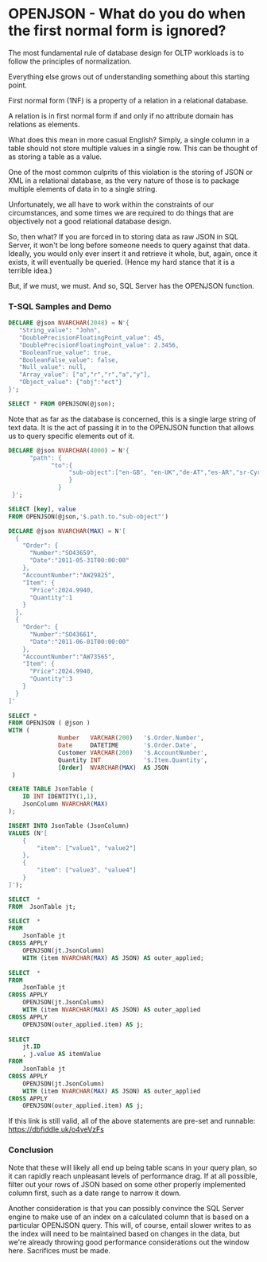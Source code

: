 # OPENJSON - What do you do when the first normal form is ignored?

The most fundamental rule of database design for OLTP workloads is to follow the principles of normalization. 

Everything else grows out of understanding something about this starting point.

First normal form (1NF) is a property of a relation in a relational database. 

A relation is in first normal form if and only if no attribute domain has relations as elements.

What does this mean in more casual English? Simply, a single column in a table should not store multiple values in a single row. This can be thought of as storing a table as a value.

One of the most common culprits of this violation is the storing of JSON or XML in a relational database, as the very nature of those is to package multiple elements of data in to a single string.

Unfortunately, we all have to work within the constraints of our circumstances, and some times we are required to do things that are objectively not a good relational database design.

So, then what? If you are forced in to storing data as raw JSON in SQL Server, it won't be long before someone needs to query against that data. Ideally, you would only ever insert it and retrieve it whole, but, again, once it exists, it will eventually be queried. (Hence my hard stance that it is a terrible idea.)

But, if we must, we must. And so, SQL Server has the OPENJSON function.

### T-SQL Samples and Demo

```sql
DECLARE @json NVARCHAR(2048) = N'{
   "String_value": "John",
   "DoublePrecisionFloatingPoint_value": 45,
   "DoublePrecisionFloatingPoint_value": 2.3456,
   "BooleanTrue_value": true,
   "BooleanFalse_value": false,
   "Null_value": null,
   "Array_value": ["a","r","r","a","y"],
   "Object_value": {"obj":"ect"}
}';

SELECT * FROM OPENJSON(@json);
```

Note that as far as the database is concerned, this is a single large string of text data. It is the act of passing it in to the OPENJSON function that allows us to query specific elements out of it.

```sql
DECLARE @json NVARCHAR(4000) = N'{  
      "path": {  
            "to":{  
                 "sub-object":["en-GB", "en-UK","de-AT","es-AR","sr-Cyrl"]  
                 }  
              }  
 }';

SELECT [key], value
FROM OPENJSON(@json,'$.path.to."sub-object"')
```

```sql
DECLARE @json NVARCHAR(MAX) = N'[  
  {  
    "Order": {  
      "Number":"SO43659",  
      "Date":"2011-05-31T00:00:00"  
    },  
    "AccountNumber":"AW29825",  
    "Item": {  
      "Price":2024.9940,  
      "Quantity":1  
    }  
  },  
  {  
    "Order": {  
      "Number":"SO43661",  
      "Date":"2011-06-01T00:00:00"  
    },  
    "AccountNumber":"AW73565",  
    "Item": {  
      "Price":2024.9940,  
      "Quantity":3  
    }  
  }
]'  
   
SELECT *
FROM OPENJSON ( @json )  
WITH (   
              Number   VARCHAR(200)   '$.Order.Number',  
              Date     DATETIME       '$.Order.Date',  
              Customer VARCHAR(200)   '$.AccountNumber',  
              Quantity INT            '$.Item.Quantity',  
              [Order]  NVARCHAR(MAX)  AS JSON  
 )
```

```sql
CREATE TABLE JsonTable (
    ID INT IDENTITY(1,1),
    JsonColumn NVARCHAR(MAX)
);

INSERT INTO JsonTable (JsonColumn) 
VALUES (N'[
    {
        "item": ["value1", "value2"]
    },
    {
        "item": ["value3", "value4"]
    }
]');

SELECT  *
FROM  JsonTable jt;

SELECT  *
FROM 
    JsonTable jt
CROSS APPLY 
    OPENJSON(jt.JsonColumn) 
    WITH (item NVARCHAR(MAX) AS JSON) AS outer_applied;
	
SELECT  *
FROM 
    JsonTable jt
CROSS APPLY 
    OPENJSON(jt.JsonColumn) 
    WITH (item NVARCHAR(MAX) AS JSON) AS outer_applied
CROSS APPLY 
    OPENJSON(outer_applied.item) AS j;
	
SELECT 
    jt.ID
    , j.value AS itemValue
FROM 
    JsonTable jt
CROSS APPLY 
    OPENJSON(jt.JsonColumn) 
    WITH (item NVARCHAR(MAX) AS JSON) AS outer_applied
CROSS APPLY 
    OPENJSON(outer_applied.item) AS j;
```

If this link is still valid, all of the above statements are pre-set and runnable:
https://dbfiddle.uk/o4veVzFs

### Conclusion

Note that these will likely all end up being table scans in your query plan, so it can rapidly reach unpleasant levels of performance drag. If at all possible, filter out your rows of JSON based on some other properly implemented column first, such as a date range to narrow it down.

Another consideration is that you can possibly convince the SQL Server engine to make use of an index on a calculated column that is based on a particular OPENJSON query. This will, of course, entail slower writes to as the index will need to be maintained based on changes in the data, but we're already throwing good performance considerations out the window here. Sacrifices must be made.